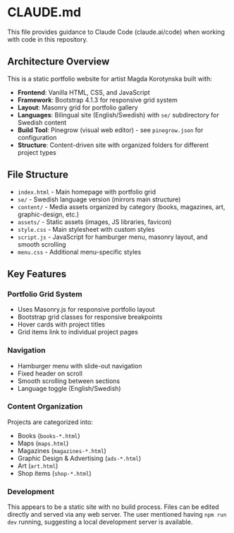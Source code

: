 # CLAUDE.md

This file provides guidance to Claude Code (claude.ai/code) when working with code in this repository.

## Architecture Overview

This is a static portfolio website for artist Magda Korotynska built with:
- **Frontend**: Vanilla HTML, CSS, and JavaScript
- **Framework**: Bootstrap 4.1.3 for responsive grid system
- **Layout**: Masonry grid for portfolio gallery
- **Languages**: Bilingual site (English/Swedish) with `se/` subdirectory for Swedish content
- **Build Tool**: Pinegrow (visual web editor) - see `pinegrow.json` for configuration
- **Structure**: Content-driven site with organized folders for different project types

## File Structure

- `index.html` - Main homepage with portfolio grid
- `se/` - Swedish language version (mirrors main structure)
- `content/` - Media assets organized by category (books, magazines, art, graphic-design, etc.)
- `assets/` - Static assets (images, JS libraries, favicon)
- `style.css` - Main stylesheet with custom styles
- `script.js` - JavaScript for hamburger menu, masonry layout, and smooth scrolling
- `menu.css` - Additional menu-specific styles

## Key Features

### Portfolio Grid System
- Uses Masonry.js for responsive portfolio layout
- Bootstrap grid classes for responsive breakpoints
- Hover cards with project titles
- Grid items link to individual project pages

### Navigation
- Hamburger menu with slide-out navigation
- Fixed header on scroll
- Smooth scrolling between sections
- Language toggle (English/Swedish)

### Content Organization
Projects are categorized into:
- Books (`books-*.html`)
- Maps (`maps.html`)
- Magazines (`magazines-*.html`)
- Graphic Design & Advertising (`ads-*.html`)
- Art (`art.html`)
- Shop items (`shop-*.html`)

### Development
This appears to be a static site with no build process. Files can be edited directly and served via any web server. The user mentioned having `npm run dev` running, suggesting a local development server is available.